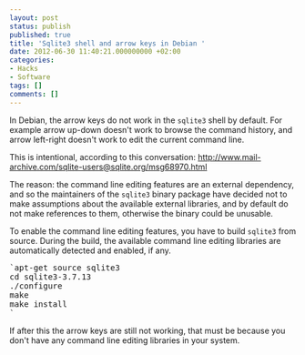 ```yaml
---
layout: post
status: publish
published: true
title: 'Sqlite3 shell and arrow keys in Debian '
date: 2012-06-30 11:40:21.000000000 +02:00
categories:
- Hacks
- Software
tags: []
comments: []
---
```

In Debian, the arrow keys do not work in the `sqlite3` shell by default. For example arrow up-down doesn't work to browse the command history, and arrow left-right doesn't work to edit the current command line.

This is intentional, according to this conversation:
<a href="http://www.mail-archive.com/sqlite-users@sqlite.org/msg68970.html">http://www.mail-archive.com/sqlite-users@sqlite.org/msg68970.html</a>

The reason: the command line editing features are an external dependency, and so the maintainers of the `sqlite3` binary package have decided not to make assumptions about the available external libraries, and by default do not make references to them, otherwise the binary could be unusable.

To enable the command line editing features, you have to build `sqlite3` from source. During the build, the available command line editing libraries are automatically detected and enabled, if any.

<pre>
`apt-get source sqlite3
cd sqlite3-3.7.13
./configure
make
make install
`
</pre>

If after this the arrow keys are still not working, that must be because you don't have any command line editing libraries in your system.
